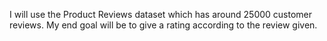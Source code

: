 I will use the Product Reviews dataset which has around 25000 customer reviews. 
My end goal will be to give a rating according to the review given.
